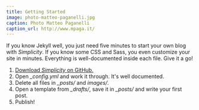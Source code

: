 ```yaml
---
title: Getting Started
image: photo-matteo-paganelli.jpg
caption: Photo Matteo Paganelli
caption_url: http://www.mpaga.it/
---
```

If you know Jekyll well, you just need five minutes to start your own blog with *Simplicity*. If you know some CSS and Sass, you even customize your site in minutes. Everything is well-documented inside each file. Give it a go!

<!--more-->

1. [Download *Simplicity* on GitHub.](https://github.com/Phlow/simplicity)
2. Open *_config.yml* and work it through. It's well documented.
3. Delete all files in *_posts/* and *images/*.
4. Open a template from *_drafts/*, save it in *_posts/* and write your first post.
5. Publish!